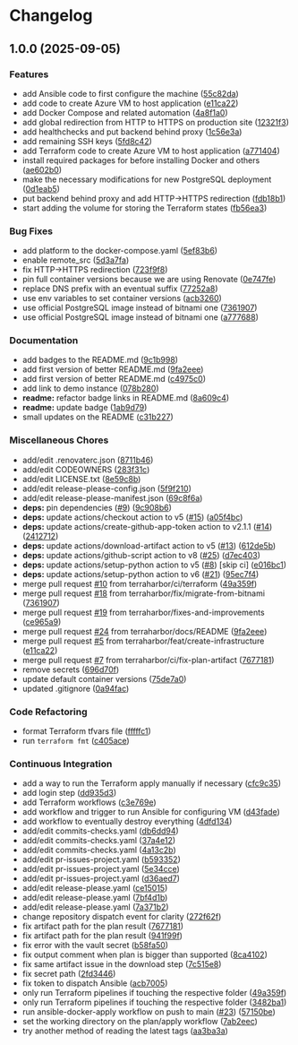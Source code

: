 # Changelog

## 1.0.0 (2025-09-05)


### Features

* add Ansible code to first configure the machine ([55c82da](https://github.com/terraharbor/infrastructure/commit/55c82dac79400a6085a1d8901ca4a2cb6b0490fd))
* add code to create Azure VM to host application ([e11ca22](https://github.com/terraharbor/infrastructure/commit/e11ca22a4847f53e84e5651089bab6c2b9d97c24))
* add Docker Compose and related automation ([4a8f1a0](https://github.com/terraharbor/infrastructure/commit/4a8f1a096ca15b7b6494af7d5cb276d47fd9e2b8))
* add global redirection from HTTP to HTTPS on production site ([12321f3](https://github.com/terraharbor/infrastructure/commit/12321f38a14b675aedfe210b4e50154cd02d9486))
* add healthchecks and put backend behind proxy ([1c56e3a](https://github.com/terraharbor/infrastructure/commit/1c56e3a9906cc65c4ab8344e74df5558b91ee8ee))
* add remaining SSH keys ([5fd8c42](https://github.com/terraharbor/infrastructure/commit/5fd8c42425be2324760642d42da272009ed2437c))
* add Terraform code to create Azure VM to host application ([a771404](https://github.com/terraharbor/infrastructure/commit/a771404a9dd6b4f4f33246f1b6d404a484dff2bb))
* install required packages for before installing Docker and others ([ae602b0](https://github.com/terraharbor/infrastructure/commit/ae602b0d2cafdaad9f715987dd191cd8389d05ce))
* make the necessary modifications for new PostgreSQL deployment ([0d1eab5](https://github.com/terraharbor/infrastructure/commit/0d1eab51d796a7ae1fad8c85fde5241778f6377c))
* put backend behind proxy and add HTTP-&gt;HTTPS redirection ([fdb18b1](https://github.com/terraharbor/infrastructure/commit/fdb18b1e43bf598aeef1ade370e8b16cd8d5df3d))
* start adding the volume for storing the Terraform states ([fb56ea3](https://github.com/terraharbor/infrastructure/commit/fb56ea34aa95cc1ac70fa838efeb9bff2fc6fc91))


### Bug Fixes

* add platform to the docker-compose.yaml ([5ef83b6](https://github.com/terraharbor/infrastructure/commit/5ef83b64f62788aabad4b447d419f9a22483f550))
* enable remote_src ([5d3a7fa](https://github.com/terraharbor/infrastructure/commit/5d3a7fab14405676fbc7d1355b0ca13594e6a665))
* fix HTTP-&gt;HTTPS redirection ([723f9f8](https://github.com/terraharbor/infrastructure/commit/723f9f83dd607060c32e7f34360cca61a614ccff))
* pin full container versions because we are using Renovate ([0e747fe](https://github.com/terraharbor/infrastructure/commit/0e747fec1b992fad0453ae6de127ca3f52aabee8))
* replace DNS prefix with an eventual suffix ([77252a8](https://github.com/terraharbor/infrastructure/commit/77252a8a326271de17027f6f9f079be611c6eb48))
* use env variables to set container versions ([acb3260](https://github.com/terraharbor/infrastructure/commit/acb326038030b5fda3bc90fb4994c574b9abd9f2))
* use official PostgreSQL image instead of bitnami one ([7361907](https://github.com/terraharbor/infrastructure/commit/736190774dc7d1371988cf7a2ede920d198490c4))
* use official PostgreSQL image instead of bitnami one ([a777688](https://github.com/terraharbor/infrastructure/commit/a777688f45e7eccaef0811792cd696011c73f807))


### Documentation

* add badges to the README.md ([9c1b998](https://github.com/terraharbor/infrastructure/commit/9c1b99825018f9a3975ac9276b3d345a77c1c734))
* add first version of better README.md ([9fa2eee](https://github.com/terraharbor/infrastructure/commit/9fa2eeec42d45d3cefa7f0530caba69da222683f))
* add first version of better README.md ([c4975c0](https://github.com/terraharbor/infrastructure/commit/c4975c09d092005e4b7ea0251385134e95fd54f9))
* add link to demo instance ([078b280](https://github.com/terraharbor/infrastructure/commit/078b280e40a5a2b9c3daca9f421de6a50d910ee0))
* **readme:** refactor badge links in README.md ([8a609c4](https://github.com/terraharbor/infrastructure/commit/8a609c4bc0f5cdd75262e324fbb970d4662ee670))
* **readme:** update badge ([1ab9d79](https://github.com/terraharbor/infrastructure/commit/1ab9d79032f285eb1272b1f9215289f76b95a269))
* small updates on the README ([c31b227](https://github.com/terraharbor/infrastructure/commit/c31b2277edeecac5e9d0096035d387803dcc3d1c))


### Miscellaneous Chores

* add/edit .renovaterc.json ([8711b46](https://github.com/terraharbor/infrastructure/commit/8711b46798ae4e574235dee94068b8f7c52a144a))
* add/edit CODEOWNERS ([283f31c](https://github.com/terraharbor/infrastructure/commit/283f31cec32ef84eeb0a6b546230cff38332be61))
* add/edit LICENSE.txt ([8e59c8b](https://github.com/terraharbor/infrastructure/commit/8e59c8b39739c7d975ac801c98adc8be499ffa4d))
* add/edit release-please-config.json ([5f9f210](https://github.com/terraharbor/infrastructure/commit/5f9f2101ce863c8cafdf4f4c2f78ca1728dc141f))
* add/edit release-please-manifest.json ([69c8f6a](https://github.com/terraharbor/infrastructure/commit/69c8f6a9fcdf074e61305065f8b504087011ec7d))
* **deps:** pin dependencies ([#9](https://github.com/terraharbor/infrastructure/issues/9)) ([9c908b6](https://github.com/terraharbor/infrastructure/commit/9c908b6476cd3c900071e6ae0adad303dea80a1d))
* **deps:** update actions/checkout action to v5 ([#15](https://github.com/terraharbor/infrastructure/issues/15)) ([a05f4bc](https://github.com/terraharbor/infrastructure/commit/a05f4bc30a0b4fbb1944fc57001a93339aa2ec48))
* **deps:** update actions/create-github-app-token action to v2.1.1 ([#14](https://github.com/terraharbor/infrastructure/issues/14)) ([2412712](https://github.com/terraharbor/infrastructure/commit/2412712cfd304bf2e0bdd50cd5c3bfc9b4075197))
* **deps:** update actions/download-artifact action to v5 ([#13](https://github.com/terraharbor/infrastructure/issues/13)) ([612de5b](https://github.com/terraharbor/infrastructure/commit/612de5bc3e0b5c9d589d96b73fb3910e731657fd))
* **deps:** update actions/github-script action to v8 ([#25](https://github.com/terraharbor/infrastructure/issues/25)) ([d7ec403](https://github.com/terraharbor/infrastructure/commit/d7ec40359d40238eaff2fec8c2ea7e2f67285d7f))
* **deps:** update actions/setup-python action to v5 ([#8](https://github.com/terraharbor/infrastructure/issues/8)) [skip ci] ([e016bc1](https://github.com/terraharbor/infrastructure/commit/e016bc1e61beaffef2df5efbab8fe3d368643500))
* **deps:** update actions/setup-python action to v6 ([#21](https://github.com/terraharbor/infrastructure/issues/21)) ([95ec7f4](https://github.com/terraharbor/infrastructure/commit/95ec7f40a1322846d538ef181e0613af9c39ca5a))
* merge pull request [#10](https://github.com/terraharbor/infrastructure/issues/10) from terraharbor/ci/terraform ([49a359f](https://github.com/terraharbor/infrastructure/commit/49a359f2d15a9ad3bf9cfc784e609110070034e6))
* merge pull request [#18](https://github.com/terraharbor/infrastructure/issues/18) from terraharbor/fix/migrate-from-bitnami ([7361907](https://github.com/terraharbor/infrastructure/commit/736190774dc7d1371988cf7a2ede920d198490c4))
* merge pull request [#19](https://github.com/terraharbor/infrastructure/issues/19) from terraharbor/fixes-and-improvements ([ce965a9](https://github.com/terraharbor/infrastructure/commit/ce965a999693870cd4fde6a3c070c9b43ffb7bbb))
* merge pull request [#24](https://github.com/terraharbor/infrastructure/issues/24) from terraharbor/docs/README ([9fa2eee](https://github.com/terraharbor/infrastructure/commit/9fa2eeec42d45d3cefa7f0530caba69da222683f))
* merge pull request [#5](https://github.com/terraharbor/infrastructure/issues/5) from terraharbor/feat/create-infrastructure ([e11ca22](https://github.com/terraharbor/infrastructure/commit/e11ca22a4847f53e84e5651089bab6c2b9d97c24))
* merge pull request [#7](https://github.com/terraharbor/infrastructure/issues/7) from terraharbor/ci/fix-plan-artifact ([7677181](https://github.com/terraharbor/infrastructure/commit/7677181496329354389f8bb0f980676c4781b073))
* remove secrets ([696d70f](https://github.com/terraharbor/infrastructure/commit/696d70f526d8d764474d9e03831cfc01a13d8a31))
* update default container versions ([75de7a0](https://github.com/terraharbor/infrastructure/commit/75de7a01e33edfd2076c91852de3f0d059dfee83))
* updated .gitignore ([0a94fac](https://github.com/terraharbor/infrastructure/commit/0a94fac447e0e95d9a30cc840ea34d3be534f420))


### Code Refactoring

* format Terraform tfvars file ([fffffc1](https://github.com/terraharbor/infrastructure/commit/fffffc14696e334c81c23b6094cb1fa7afeee33d))
* run `terraform fmt` ([c405ace](https://github.com/terraharbor/infrastructure/commit/c405acee38b9c59f27199ab506be6c3b27b9a580))


### Continuous Integration

* add a way to run the Terraform apply manually if necessary ([cfc9c35](https://github.com/terraharbor/infrastructure/commit/cfc9c359a54a61f14d187388e5d6b7618a34893e))
* add login step ([dd935d3](https://github.com/terraharbor/infrastructure/commit/dd935d352b5ed8c91aeaa58d4a60e2b31395e5a2))
* add Terraform workflows ([c3e769e](https://github.com/terraharbor/infrastructure/commit/c3e769e6622444e01c913f52ea32d0714c34b972))
* add workflow and trigger to run Ansible for configuring VM ([d43fade](https://github.com/terraharbor/infrastructure/commit/d43fade2619aa9c75bbe761d246c94010a95be55))
* add workflow to eventually destroy everything ([4dfd134](https://github.com/terraharbor/infrastructure/commit/4dfd134a987be297db494c03ff69eafff4feb562))
* add/edit commits-checks.yaml ([db6dd94](https://github.com/terraharbor/infrastructure/commit/db6dd941451a7647587dff0c2a2ebe077b58fbdc))
* add/edit commits-checks.yaml ([37a4e12](https://github.com/terraharbor/infrastructure/commit/37a4e12e3cedcb262a70bcf7dbf8bab66d25e6c7))
* add/edit commits-checks.yaml ([4a13c2b](https://github.com/terraharbor/infrastructure/commit/4a13c2b303b00991413aff44a678970db2e26437))
* add/edit pr-issues-project.yaml ([b593352](https://github.com/terraharbor/infrastructure/commit/b593352bc9bafa8e3e0d243a9b1bf7c22a50dd2a))
* add/edit pr-issues-project.yaml ([5e34cce](https://github.com/terraharbor/infrastructure/commit/5e34cce6562fa3cf356dd695e6575c6497c40ade))
* add/edit pr-issues-project.yaml ([d36aed7](https://github.com/terraharbor/infrastructure/commit/d36aed79bd7ad0efd2854c5cabb7602964c14a34))
* add/edit release-please.yaml ([ce15015](https://github.com/terraharbor/infrastructure/commit/ce150150362bcb5a07b0140fb7245b8557887dd1))
* add/edit release-please.yaml ([7bf4d1b](https://github.com/terraharbor/infrastructure/commit/7bf4d1b7d612b44f35227f1581b2f2e29445c5c4))
* add/edit release-please.yaml ([7a371b2](https://github.com/terraharbor/infrastructure/commit/7a371b2a2666fce2520acaec03294c425cc325c1))
* change repository dispatch event for clarity ([272f62f](https://github.com/terraharbor/infrastructure/commit/272f62fce94344cbac08ac456ff0afdda1853f28))
* fix artifact path for the plan result ([7677181](https://github.com/terraharbor/infrastructure/commit/7677181496329354389f8bb0f980676c4781b073))
* fix artifact path for the plan result ([941f99f](https://github.com/terraharbor/infrastructure/commit/941f99f9801b24e5bffeb56e72bfcdb0bb6f16f4))
* fix error with the vault secret ([b58fa50](https://github.com/terraharbor/infrastructure/commit/b58fa50ad9f487c47ee4f859f9c1f6d38d4e3cc3))
* fix output comment when plan is bigger than supported ([8ca4102](https://github.com/terraharbor/infrastructure/commit/8ca41023824ed7105a6bcd7e478f6892116927b4))
* fix same artifact issue in the download step ([7c515e8](https://github.com/terraharbor/infrastructure/commit/7c515e87096577af044bbdddcbc061c7498ccf42))
* fix secret path ([2fd3446](https://github.com/terraharbor/infrastructure/commit/2fd34463e3ffd42761056e4b040480262284ea34))
* fix token to dispatch Ansible ([acb7005](https://github.com/terraharbor/infrastructure/commit/acb7005cbae5c6360a100cf252eb568e15a3687d))
* only run Terraform pipelines if touching the respective folder ([49a359f](https://github.com/terraharbor/infrastructure/commit/49a359f2d15a9ad3bf9cfc784e609110070034e6))
* only run Terraform pipelines if touching the respective folder ([3482ba1](https://github.com/terraharbor/infrastructure/commit/3482ba103b7760d84a8c73a5b68d21921e956d8d))
* run ansible-docker-apply workflow on push to main ([#23](https://github.com/terraharbor/infrastructure/issues/23)) ([57150be](https://github.com/terraharbor/infrastructure/commit/57150be11c926ea62ae342217ff830e9e4db28bc))
* set the working directory on the plan/apply workflow ([7ab2eec](https://github.com/terraharbor/infrastructure/commit/7ab2eece01b2219a70a7a128b83da21ad00f21dc))
* try another method of reading the latest tags ([aa3ba3a](https://github.com/terraharbor/infrastructure/commit/aa3ba3ac4aa84756ef702148c4095c7201e61196))
